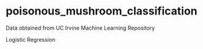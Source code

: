 # poisonous_mushroom_classification

Data obtained from UC Irvine Machine Learning Repository

Logistic Regression
